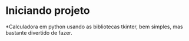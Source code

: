# Iniciando projeto
*Calculadora em python usando as bibliotecas tkinter, bem simples, mas bastante divertido de fazer.

